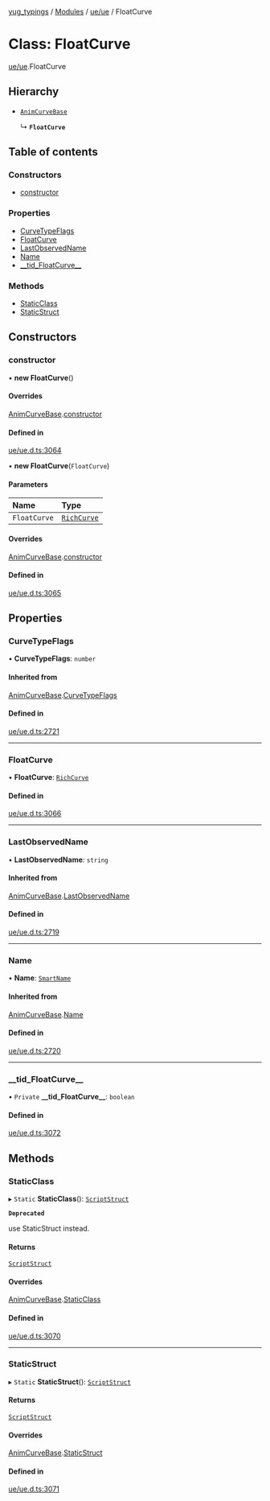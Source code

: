 [yug_typings](../README.md) / [Modules](../modules.md) / [ue/ue](../modules/ue_ue.md) / FloatCurve

# Class: FloatCurve

[ue/ue](../modules/ue_ue.md).FloatCurve

## Hierarchy

- [`AnimCurveBase`](ue_ue.AnimCurveBase.md)

  ↳ **`FloatCurve`**

## Table of contents

### Constructors

- [constructor](ue_ue.FloatCurve.md#constructor)

### Properties

- [CurveTypeFlags](ue_ue.FloatCurve.md#curvetypeflags)
- [FloatCurve](ue_ue.FloatCurve.md#floatcurve)
- [LastObservedName](ue_ue.FloatCurve.md#lastobservedname)
- [Name](ue_ue.FloatCurve.md#name)
- [\_\_tid\_FloatCurve\_\_](ue_ue.FloatCurve.md#__tid_floatcurve__)

### Methods

- [StaticClass](ue_ue.FloatCurve.md#staticclass)
- [StaticStruct](ue_ue.FloatCurve.md#staticstruct)

## Constructors

### constructor

• **new FloatCurve**()

#### Overrides

[AnimCurveBase](ue_ue.AnimCurveBase.md).[constructor](ue_ue.AnimCurveBase.md#constructor)

#### Defined in

[ue/ue.d.ts:3064](https://github.com/YugMetaverse/yug_typings/blob/25cad34/ue/ue.d.ts#L3064)

• **new FloatCurve**(`FloatCurve`)

#### Parameters

| Name | Type |
| :------ | :------ |
| `FloatCurve` | [`RichCurve`](ue_ue.RichCurve.md) |

#### Overrides

[AnimCurveBase](ue_ue.AnimCurveBase.md).[constructor](ue_ue.AnimCurveBase.md#constructor)

#### Defined in

[ue/ue.d.ts:3065](https://github.com/YugMetaverse/yug_typings/blob/25cad34/ue/ue.d.ts#L3065)

## Properties

### CurveTypeFlags

• **CurveTypeFlags**: `number`

#### Inherited from

[AnimCurveBase](ue_ue.AnimCurveBase.md).[CurveTypeFlags](ue_ue.AnimCurveBase.md#curvetypeflags)

#### Defined in

[ue/ue.d.ts:2721](https://github.com/YugMetaverse/yug_typings/blob/25cad34/ue/ue.d.ts#L2721)

___

### FloatCurve

• **FloatCurve**: [`RichCurve`](ue_ue.RichCurve.md)

#### Defined in

[ue/ue.d.ts:3066](https://github.com/YugMetaverse/yug_typings/blob/25cad34/ue/ue.d.ts#L3066)

___

### LastObservedName

• **LastObservedName**: `string`

#### Inherited from

[AnimCurveBase](ue_ue.AnimCurveBase.md).[LastObservedName](ue_ue.AnimCurveBase.md#lastobservedname)

#### Defined in

[ue/ue.d.ts:2719](https://github.com/YugMetaverse/yug_typings/blob/25cad34/ue/ue.d.ts#L2719)

___

### Name

• **Name**: [`SmartName`](ue_ue.SmartName.md)

#### Inherited from

[AnimCurveBase](ue_ue.AnimCurveBase.md).[Name](ue_ue.AnimCurveBase.md#name)

#### Defined in

[ue/ue.d.ts:2720](https://github.com/YugMetaverse/yug_typings/blob/25cad34/ue/ue.d.ts#L2720)

___

### \_\_tid\_FloatCurve\_\_

• `Private` **\_\_tid\_FloatCurve\_\_**: `boolean`

#### Defined in

[ue/ue.d.ts:3072](https://github.com/YugMetaverse/yug_typings/blob/25cad34/ue/ue.d.ts#L3072)

## Methods

### StaticClass

▸ `Static` **StaticClass**(): [`ScriptStruct`](ue_ue.ScriptStruct.md)

**`Deprecated`**

use StaticStruct instead.

#### Returns

[`ScriptStruct`](ue_ue.ScriptStruct.md)

#### Overrides

[AnimCurveBase](ue_ue.AnimCurveBase.md).[StaticClass](ue_ue.AnimCurveBase.md#staticclass)

#### Defined in

[ue/ue.d.ts:3070](https://github.com/YugMetaverse/yug_typings/blob/25cad34/ue/ue.d.ts#L3070)

___

### StaticStruct

▸ `Static` **StaticStruct**(): [`ScriptStruct`](ue_ue.ScriptStruct.md)

#### Returns

[`ScriptStruct`](ue_ue.ScriptStruct.md)

#### Overrides

[AnimCurveBase](ue_ue.AnimCurveBase.md).[StaticStruct](ue_ue.AnimCurveBase.md#staticstruct)

#### Defined in

[ue/ue.d.ts:3071](https://github.com/YugMetaverse/yug_typings/blob/25cad34/ue/ue.d.ts#L3071)

